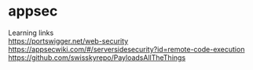 # appsec

Learning links <br>
https://portswigger.net/web-security <br>
https://appsecwiki.com/#/serversidesecurity?id=remote-code-execution <br>
https://github.com/swisskyrepo/PayloadsAllTheThings <br>

